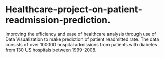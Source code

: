 # Healthcare-project-on-patient-readmission-prediction.
Improving the efficiency and ease of healthcare analysis through use of Data Visualization to make prediction of patient readmitted rate. The data consists of over 100000 hospital admissions from patients with diabetes from 130 US hospitals between 1999-2008.
